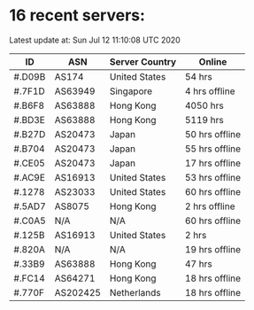 # 16 recent servers:

Latest update at: Sun Jul 12 11:10:08 UTC 2020

| ID | ASN | Server Country | Online |
| -- | --- | -------------- | ------ |
| #.D09B | AS174 | United States | 54 hrs |
| #.7F1D | AS63949 | Singapore | 4 hrs offline |
| #.B6F8 | AS63888 | Hong Kong | 4050 hrs |
| #.BD3E | AS63888 | Hong Kong | 5119 hrs |
| #.B27D | AS20473 | Japan | 50 hrs offline |
| #.B704 | AS20473 | Japan | 55 hrs offline |
| #.CE05 | AS20473 | Japan | 17 hrs offline |
| #.AC9E | AS16913 | United States | 53 hrs offline |
| #.1278 | AS23033 | United States | 60 hrs offline |
| #.5AD7 | AS8075 | Hong Kong | 2 hrs offline |
| #.C0A5 | N/A | N/A | 60 hrs offline |
| #.125B | AS16913 | United States | 2 hrs |
| #.820A | N/A | N/A | 19 hrs offline |
| #.33B9 | AS63888 | Hong Kong | 47 hrs |
| #.FC14 | AS64271 | Hong Kong | 18 hrs offline |
| #.770F | AS202425 | Netherlands | 18 hrs offline |

